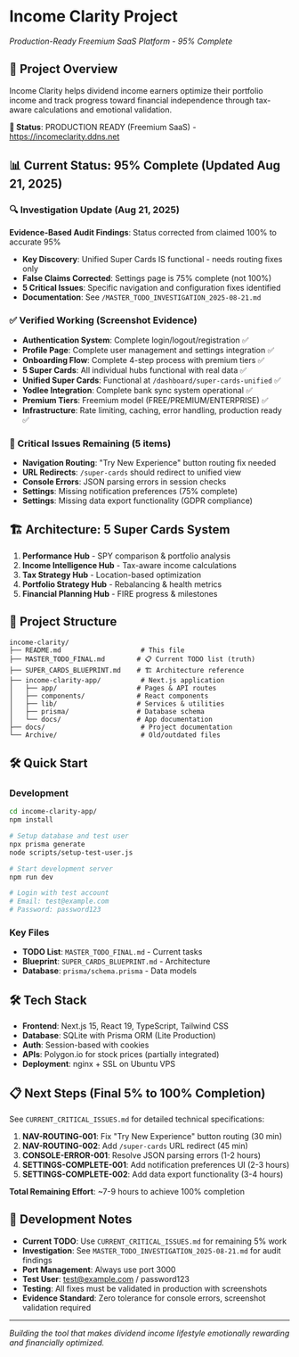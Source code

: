 # Income Clarity Project
*Production-Ready Freemium SaaS Platform - 95% Complete*

## 🚀 Project Overview

Income Clarity helps dividend income earners optimize their portfolio income and track progress toward financial independence through tax-aware calculations and emotional validation.

**🔗 Status**: PRODUCTION READY (Freemium SaaS) - https://incomeclarity.ddns.net

## 📊 Current Status: 95% Complete (Updated Aug 21, 2025)

### 🔍 Investigation Update (Aug 21, 2025)
**Evidence-Based Audit Findings**: Status corrected from claimed 100% to accurate 95%
- **Key Discovery**: Unified Super Cards IS functional - needs routing fixes only
- **False Claims Corrected**: Settings page is 75% complete (not 100%)
- **5 Critical Issues**: Specific navigation and configuration fixes identified
- **Documentation**: See `/MASTER_TODO_INVESTIGATION_2025-08-21.md`

### ✅ Verified Working (Screenshot Evidence)
- **Authentication System**: Complete login/logout/registration ✅
- **Profile Page**: Complete user management and settings integration ✅
- **Onboarding Flow**: Complete 4-step process with premium tiers ✅
- **5 Super Cards**: All individual hubs functional with real data ✅
- **Unified Super Cards**: Functional at `/dashboard/super-cards-unified` ✅
- **Yodlee Integration**: Complete bank sync system operational ✅
- **Premium Tiers**: Freemium model (FREE/PREMIUM/ENTERPRISE) ✅
- **Infrastructure**: Rate limiting, caching, error handling, production ready ✅

### 🔧 Critical Issues Remaining (5 items)
- **Navigation Routing**: "Try New Experience" button routing fix needed
- **URL Redirects**: `/super-cards` should redirect to unified view
- **Console Errors**: JSON parsing errors in session checks
- **Settings**: Missing notification preferences (75% complete)
- **Settings**: Missing data export functionality (GDPR compliance)

## 🏗️ Architecture: 5 Super Cards System

1. **Performance Hub** - SPY comparison & portfolio analysis
2. **Income Intelligence Hub** - Tax-aware income calculations
3. **Tax Strategy Hub** - Location-based optimization
4. **Portfolio Strategy Hub** - Rebalancing & health metrics  
5. **Financial Planning Hub** - FIRE progress & milestones

## 📁 Project Structure

```
income-clarity/
├── README.md                    # This file
├── MASTER_TODO_FINAL.md        # 📋 Current TODO list (truth)
├── SUPER_CARDS_BLUEPRINT.md    # 🏗️ Architecture reference
├── income-clarity-app/          # Next.js application
│   ├── app/                    # Pages & API routes
│   ├── components/             # React components
│   ├── lib/                    # Services & utilities
│   ├── prisma/                 # Database schema
│   └── docs/                   # App documentation
├── docs/                        # Project documentation
└── Archive/                     # Old/outdated files
```

## 🛠️ Quick Start

### Development
```bash
cd income-clarity-app/
npm install

# Setup database and test user
npx prisma generate
node scripts/setup-test-user.js

# Start development server
npm run dev

# Login with test account
# Email: test@example.com
# Password: password123
```

### Key Files
- **TODO List**: `MASTER_TODO_FINAL.md` - Current tasks
- **Blueprint**: `SUPER_CARDS_BLUEPRINT.md` - Architecture
- **Database**: `prisma/schema.prisma` - Data models

## 🛠️ Tech Stack

- **Frontend**: Next.js 15, React 19, TypeScript, Tailwind CSS
- **Database**: SQLite with Prisma ORM (Lite Production)
- **Auth**: Session-based with cookies
- **APIs**: Polygon.io for stock prices (partially integrated)
- **Deployment**: nginx + SSL on Ubuntu VPS

## 📋 Next Steps (Final 5% to 100% Completion)

See `CURRENT_CRITICAL_ISSUES.md` for detailed technical specifications:
1. **NAV-ROUTING-001**: Fix "Try New Experience" button routing (30 min)
2. **NAV-ROUTING-002**: Add `/super-cards` URL redirect (45 min)
3. **CONSOLE-ERROR-001**: Resolve JSON parsing errors (1-2 hours)
4. **SETTINGS-COMPLETE-001**: Add notification preferences UI (2-3 hours)
5. **SETTINGS-COMPLETE-002**: Add data export functionality (3-4 hours)

**Total Remaining Effort**: ~7-9 hours to achieve 100% completion

## 🚨 Development Notes

- **Current TODO**: Use `CURRENT_CRITICAL_ISSUES.md` for remaining 5% work
- **Investigation**: See `MASTER_TODO_INVESTIGATION_2025-08-21.md` for audit findings
- **Port Management**: Always use port 3000
- **Test User**: test@example.com / password123
- **Testing**: All fixes must be validated in production with screenshots
- **Evidence Standard**: Zero tolerance for console errors, screenshot validation required

---

*Building the tool that makes dividend income lifestyle emotionally rewarding and financially optimized.*
